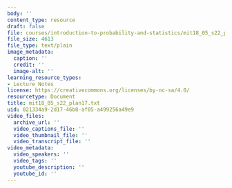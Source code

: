 ```yaml
---
body: ''
content_type: resource
draft: false
file: courses/introduction-to-probability-and-statistics/mit18_05_s22_plan17.txt
file_size: 4613
file_type: text/plain
image_metadata:
  caption: ''
  credit: ''
  image-alt: ''
learning_resource_types:
- Lecture Notes
license: https://creativecommons.org/licenses/by-nc-sa/4.0/
resourcetype: Document
title: mit18_05_s22_plan17.txt
uid: 021334a9-2d17-46b8-af05-a499256a49e9
video_files:
  archive_url: ''
  video_captions_file: ''
  video_thumbnail_file: ''
  video_transcript_file: ''
video_metadata:
  video_speakers: ''
  video_tags: ''
  youtube_description: ''
  youtube_id: ''
---
```

